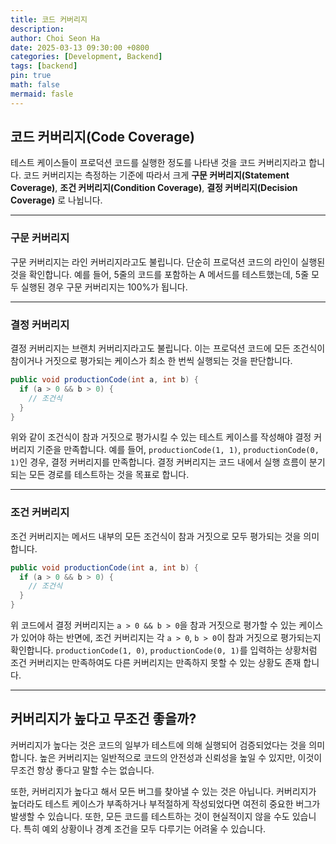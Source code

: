 ```yaml
---
title: 코드 커버리지
description:
author: Choi Seon Ha
date: 2025-03-13 09:30:00 +0800
categories: [Development, Backend]
tags: [backend]
pin: true
math: false
mermaid: fasle
---
```


## 코드 커버리지(Code Coverage)

테스트 케이스들이 프로덕션 코드를 실행한 정도를 나타낸 것을 코드 커버리지라고 합니다.
코드 커버리지는 측정하는 기준에 따라서 크게 **구문 커버리지(Statement Coverage)**, **조건 커버리지(Condition Coverage)**, **결정 커버리지(Decision Coverage)** 로 나뉩니다.

---

### 구문 커버리지

구문 커버리지는 라인 커버리지라고도 불립니다. 단순히 프로덕션 코드의 라인이 실행된 것을 확인합니다.
예를 들어, 5줄의 코드를 포함하는 A 메서드를 테스트했는데, 5줄 모두 실행된 경우 구문 커버리지는 100%가 됩니다.

---

### 결정 커버리지

결정 커버리지는 브랜치 커버리지라고도 불립니다. 이는 프로덕션 코드에 모든 조건식이 참이거나 거짓으로 평가되는 케이스가 최소 한 번씩 실행되는 것을 판단합니다.

```java
public void productionCode(int a, int b) {
  if (a > 0 && b > 0) {
    // 조건식
  }
}
```

위와 같이 조건식이 참과 거짓으로 평가시킬 수 있는 테스트 케이스를 작성해야 결정 커버리지 기준을 만족합니다. 예를 들어, `productionCode(1, 1)`, `productionCode(0, 1)`인 경우, 결정 커버리지를 만족합니다. 결정 커버리지는 코드 내에서 실행 흐름이 분기되는 모든 경로를 테스트하는 것을 목표로 합니다.

---

### 조건 커버리지

조건 커버리지는 메서드 내부의 모든 조건식이 참과 거짓으로 모두 평가되는 것을 의미합니다.

```java
public void productionCode(int a, int b) {
  if (a > 0 && b > 0) {
    // 조건식
  }
}
```

위 코드에서 결정 커버리지는 `a > 0 && b > 0`을 참과 거짓으로 평가할 수 있는 케이스가 있어야 하는 반면에,
조건 커버리지는 각 `a > 0`, `b > 0`이 참과 거짓으로 평가되는지 확인합니다. `productionCode(1, 0)`, `productionCode(0, 1)`를 입력하는 상황처럼 조건 커버리지는 만족하여도 다른 커버리지는 만족하지 못할 수 있는 상황도 존재 합니다.

---

## 커버리지가 높다고 무조건 좋을까?

커버리지가 높다는 것은 코드의 일부가 테스트에 의해 실행되어 검증되었다는 것을 의미합니다. 높은 커버리지는 일반적으로 코드의 안전성과 신뢰성을 높일 수 있지만, 이것이 무조건 항상 좋다고 말할 수는 없습니다.

또한, 커버리지가 높다고 해서 모든 버그를 찾아낼 수 있는 것은 아닙니다. 커버리지가 높더라도 테스트 케이스가 부족하거나 부적절하게 작성되었다면 여전히 중요한 버그가 발생할 수 있습니다. 또한, 모든 코드를 테스트하는 것이 현실적이지 않을 수도 있습니다. 특히 예외 상황이나 경계 조건을 모두 다루기는 어려울 수 있습니다.
